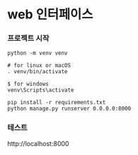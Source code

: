 # web 인터페이스

### 프로젝트 시작

```
python -m venv venv

# for linux or macOS
. venv/bin/activate

$ for windows
venv\Scripts\activate

pip install -r requirements.txt
python manage.py runserver 0.0.0.0:8000
```

### 테스트
http://localhost:8000